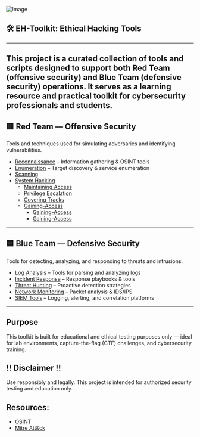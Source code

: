 ![Image](https://github.com/user-attachments/assets/896b770a-1c0d-4014-9d43-0390f09fa1fa)

## 🛠️ EH-Toolkit: Ethical Hacking Tools

---

**This project is a curated collection of tools and scripts designed to support both Red Team (offensive security) and Blue Team (defensive security) operations. It serves as a learning resource and practical toolkit for cybersecurity professionals and students.**
---

## 🟥 Red Team — Offensive Security

Tools and techniques used for simulating adversaries and identifying vulnerabilities.

- [Reconnaissance](./Red-Team/Reconnaissance) – Information gathering & OSINT tools
- [Enumeration](./Red-Team/Enumeration) – Target discovery & service enumeration
- [Scanning](./Red-Team/Scanning)  
- [System Hacking](./Red-Team/System-Hacking)  
  - [Maintaining Access](./Red-Team/System-Hacking/Maintaining-Access)  
  - [Privilege Escalation](./Red-Team/System-Hacking/Privilege-Escalation)  
  - [Covering Tracks](./Red-Team/System-Hacking/Covering-Tracks)
  - [Gaining-Access](./Red-Team/System-Hacking/Gaining-Access)
    - [Gaining-Access](./Red-Team/System-Hacking/Gaining-Access/Passwd-Cracking)
    - [Gaining-Access](./Red-Team/System-Hacking/Gaining-Access/WIFI)
  
---
  
## 🟦 Blue Team — Defensive Security

Tools for detecting, analyzing, and responding to threats and intrusions.

- [Log Analysis](./Blue-Team/Log-Analysis) – Tools for parsing and analyzing logs
- [Incident Response](./Blue-Team/Incident-Response) – Response playbooks & tools
- [Threat Hunting](./Blue-Team/Threat-Hunting) – Proactive detection strategies
- [Network Monitoring](./Blue-Team/Network-Monitoring) – Packet analysis & IDS/IPS
- [SIEM Tools](./Blue-Team/SIEM-Tools) – Logging, alerting, and correlation platforms

---

## Purpose

This toolkit is built for educational and ethical testing purposes only — ideal for lab environments, capture-the-flag (CTF) challenges, and cybersecurity training.

## !! Disclaimer !!

Use responsibly and legally. This project is intended for authorized security testing and education only.

## Resources:

- [OSINT](https://osintframework.com/)
- [Mitre Att&ck](https://attack.mitre.org/)


